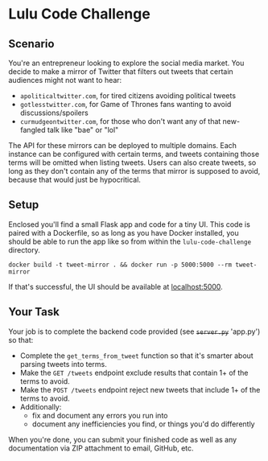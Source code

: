 # Lulu Code Challenge

## Scenario

You're an entrepreneur looking to explore the social media market. You decide to make a mirror of Twitter that filters out tweets that certain audiences might not want to hear:

* `apoliticaltwitter.com`, for tired citizens avoiding political tweets
* `gotlesstwitter.com`, for Game of Thrones fans wanting to avoid discussions/spoilers
* `curmudgeontwitter.com`, for those who don't want any of that new-fangled talk like "bae" or "lol"

The API for these mirrors can be deployed to multiple domains. Each instance can be configured with certain terms, and tweets containing those terms will be omitted when listing tweets. Users can also create tweets, so long as they don't contain any of the terms that mirror is supposed to avoid, because that would just be hypocritical.

## Setup

Enclosed you'll find a small Flask app and code for a tiny UI. This code is paired with a Dockerfile, so as long as you have Docker installed, you should be able to run the app like so from within the `lulu-code-challenge` directory.

```
docker build -t tweet-mirror . && docker run -p 5000:5000 --rm tweet-mirror
```

If that's successful, the UI should be available at [localhost:5000](http://localhost:5000).

## Your Task

Your job is to complete the backend code provided (see ~~`server.py`~~ 'app.py') so that:

* Complete the `get_terms_from_tweet` function so that it's smarter about parsing tweets into terms.
* Make the `GET /tweets` endpoint exclude results that contain 1+ of the terms to avoid.
* Make the `POST /tweets` endpoint reject new tweets that include 1+ of the terms to avoid.
* Additionally:
  * fix and document any errors you run into
  * document any inefficiencies you find, or things you'd do differently

When you're done, you can submit your finished code as well as any documentation via ZIP attachment to email, GitHub, etc.
